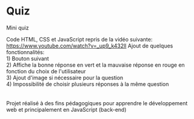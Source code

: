 # Quiz
Mini quiz

Code HTML, CSS et JavaScript repris de la vidéo suivante: https://www.youtube.com/watch?v=_up9_k432lI
Ajout de quelques fonctionnalités: <br />
	1) Bouton suivant <br />
	2) Affiche la bonne réponse en vert et la mauvaise réponse en rouge en fonction du choix de l'utilisateur <br />
	3) Ajout d'image si nécessaire pour la question <br />
	4) Impossibilité de choisir plusieurs réponses à la même question <br />
<br />	
Projet réalisé à des fins pédagogiques pour apprendre le développement web et principalement en JavaScript (back-end)
